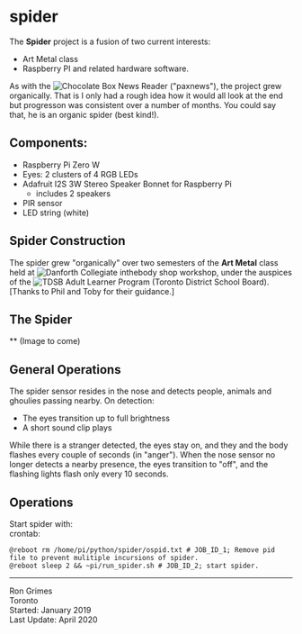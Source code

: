# spider
The **Spider** project is a fusion of two current interests:
* Art Metal class
* Raspberry PI and related hardware software.

As with the ![Chocolate Box News Reader](https://github.com/rongrimes/paxnews) ("paxnews"), the project grew organically. That is I only had a rough idea how it would all look at the end but progresson was consistent over a number of months. You could say that, he is an organic spider (best kind!).

## Components:
* Raspberry Pi Zero W
* Eyes: 2 clusters of 4 RGB LEDs
* Adafruit I2S 3W Stereo Speaker Bonnet for Raspberry Pi
  * includes 2 speakers 
* PIR sensor
* LED string (white)

## Spider Construction
The spider grew "organically" over two semesters of the **Art Metal** class held at ![Danforth Collegiate](https://www.danforthcti.com/) inthebody shop workshop, under the auspices of the ![TDSB Adult Learner Program](https://www.tdsb.on.ca/Adult-Learners/Learn4Life) (Toronto District School Board). [Thanks to Phil and Toby for their guidance.]

## The Spider
\** (Image to come)

## General Operations
The spider sensor resides in the nose and detects people, animals and ghoulies passing nearby. On detection:
* The eyes transition up to full brightness
* A short sound clip plays

While there is a stranger detected, the eyes stay on, and they and the body flashes every couple of seconds (in "anger").
When the nose sensor no longer detects a nearby presence, the eyes  transition to "off", and the flashing lights flash only every 10 seconds.

## Operations
Start spider with:  
crontab:
```
@reboot rm /home/pi/python/spider/ospid.txt # JOB_ID_1; Remove pid file to prevent mulitiple incursions of spider.
@reboot sleep 2 && ~pi/run_spider.sh # JOB_ID_2; start spider.
```

***
Ron Grimes  
Toronto  
Started:     January 2019  
Last Update: April 2020  
